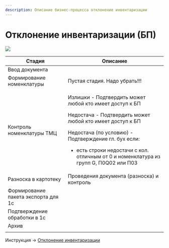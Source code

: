 ```yaml
---
description: Описание бизнес-процесса отклонение инвентаризации
---
```


# Отклонение инвентаризации (БП)

![](<../../../../.gitbook/assets/image (640).png>)

| Стадия                              | Описание                                                                                                                                                                                                                                                                                              |
| ----------------------------------- | ----------------------------------------------------------------------------------------------------------------------------------------------------------------------------------------------------------------------------------------------------------------------------------------------------- |
| Ввод документа                      |                                                                                                                                                                                                                                                                                                       |
| Формирование номенклатуры           | Пустая стадия. Надо убрать!!!                                                                                                                                                                                                                                                                         |
| Контроль номенклатуры ТМЦ           | <p>Излишки - Подтвердить может любой кто имеет доступ к БП</p><p>Недостача - Подтвердить может любой кто имеет доступ к БП</p><p></p><p>Недостача (по условию) - Подтверждение гл. бух если:</p><ul><li>есть строки недостачи с кол. отличным от 0 и номенклатура из групп G, П0Q02 или П03</li></ul> |
| Разноска в картотеку                | Проведения документа (разноска) и контроль                                                                                                                                                                                                                                                            |
| Формирование пакета экспорта для 1с |                                                                                                                                                                                                                                                                                                       |
| Подтверждение обработки в 1с        |                                                                                                                                                                                                                                                                                                       |
| Архив                               |                                                                                                                                                                                                                                                                                                       |
|                                     |                                                                                                                                                                                                                                                                                                       |

Инструкция -> [Отклонение инвентаризации](../otklonenie-inventarizacii.md)
